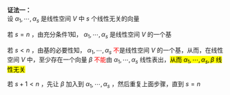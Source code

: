 **证法一：**    
设 $\alpha_1,\cdots,\alpha_s$ 是线性空间 $V$ 中 $s$ 个线性无关的向量    
    
若 $s=n$ ，由充分条件1知， $\alpha_1,\cdots,\alpha_s$ 是线性空间 $V$ 的一个基    
    
若 $s<n$ ，由基的必要性知， $\alpha_1,\cdots,\alpha_s$ <font color=red>不</font>是线性空间 $V$ 的一个基，从而，在线性空间 $V$ 中，至少存在一个向量 $\beta$ <font color=red>不能</font>由 $\alpha_1,\cdots,\alpha_s$ 线性表出，<mark>从而 $\alpha_1,\cdots,\alpha_s,\beta$ 线性无关</mark>    
    
若 $s+1<n$ ，先让 $\beta$ 加入到 $\alpha_1,\cdots,\alpha_s$ ，然后重复上面步骤，直到 $s=n$     

